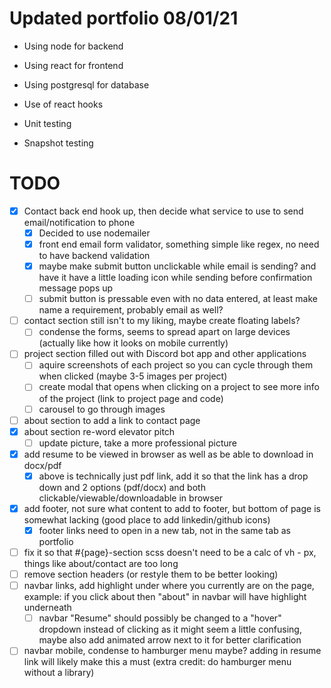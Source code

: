 # Updated portfolio 08/01/21

- Using node for backend
- Using react for frontend
- Using postgresql for database

- Use of react hooks
- Unit testing
- Snapshot testing

# TODO

- [X] Contact back end hook up, then decide what service to use to send email/notification to phone
    - [X] Decided to use nodemailer
    - [x] front end email form validator, something simple like regex, no need to have backend validation
    - [x] maybe make submit button unclickable while email is sending? and have it have a little loading icon while sending before confirmation message pops up
    - [ ] submit button is pressable even with no data entered, at least make name a requirement, probably email as well?
- [ ] contact section still isn't to my liking, maybe create floating labels?
    - [ ] condense the forms, seems to spread apart on large devices (actually like how it looks on mobile currently)
- [ ] project section filled out with Discord bot app and other applications
    - [ ] aquire screenshots of each project so you can cycle through them when clicked (maybe 3-5 images per project)
    - [ ] create modal that opens when clicking on a project to see more info of the project (link to project page and code)
    - [ ] carousel to go through images
- [ ] about section to add a link to contact page
- [x] about section re-word elevator pitch
    - [ ] update picture, take a more professional picture
- [X] add resume to be viewed in browser as well as be able to download in docx/pdf
    - [X] above is technically just pdf link, add it so that the link has a drop down and 2 options (pdf/docx) and both clickable/viewable/downloadable in browser
- [X] add footer, not sure what content to add to footer, but bottom of page is somewhat lacking (good place to add linkedin/github icons)
    - [x] footer links need to open in a new tab, not in the same tab as portfolio
- [ ] fix it so that #{page}-section scss doesn't need to be a calc of vh - px, things like about/contact are too long
- [ ] remove section headers (or restyle them to be better looking)
- [ ] navbar links, add highlight under where you currently are on the page, example: if you click about then "about" in navbar will have highlight underneath
    - [ ] navbar "Resume" should possibly be changed to a "hover" dropdown instead of clicking as it might seem a little confusing, maybe also add animated arrow next to it for better clarification
- [ ] navbar mobile, condense to hamburger menu maybe? adding in resume link will likely make this a must (extra credit: do hamburger menu without a library)